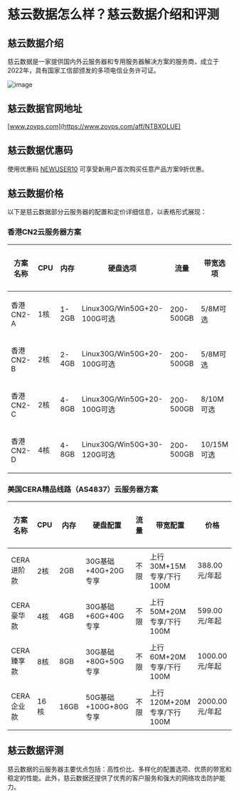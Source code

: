 # 慈云数据怎么样？慈云数据介绍和评测

## 慈云数据介绍
慈云数据是一家提供国内外云服务器和专用服务器解决方案的服务商，成立于2022年，具有国家工信部颁发的多项电信业务许可证。

![image](https://github.com/cnahha10year/ciyun/assets/157264939/4350b2c7-2828-4c58-b58c-de72f915c2bd)

## 慈云数据官网地址
[www.zovps.com](https://www.zovps.com/aff/NTBXOLUE)

## 慈云数据优惠码
使用优惠码 [NEWUSER10](https://www.zovps.com/aff/NTBXOLUE) 可享受新用户首次购买任意产品方案9折优惠。

## 慈云数据价格
以下是慈云数据部分云服务器的配置和定价详细信息，以表格形式展现：

### 香港CN2云服务器方案
| 方案名称   | CPU | 内存 | 硬盘选项 | 流量 | 带宽选项 | 价格  | 购买链接 |
|---------|-----|------|----------|------|--------|-------|---------|
| 香港CN2-A | 1核 | 1-2GB | Linux30G/Win50G+20-100G可选 | 200-500GB | 5/8M可选 | 18.00元/月起 | [购买链接](https://www.zovps.com/aff/NTBXOLUE) |
| 香港CN2-B | 2核 | 2-4GB | Linux30G/Win50G+20-100G可选 | 200-500GB | 5/8M可选 | 28.88元/月起 | [购买链接](https://www.zovps.com/aff/NTBXOLUE) |
| 香港CN2-C | 2核 | 4-8GB | Linux30G/Win50G+20-100G可选 | 200-500GB | 8/10M可选 | 36.00元/月起 | [购买链接](https://www.zovps.com/aff/NTBXOLUE) |
| 香港CN2-D | 4核 | 4-8GB | Linux30G/Win50G+30-120G可选 | 200-500GB | 10/15M可选 | 52.00元/月起 | [购买链接](https://www.zovps.com/aff/NTBXOLUE) |

### 美国CERA精品线路（AS4837）云服务器方案
| 方案名称       | CPU | 内存 | 硬盘配置        | 流量 | 带宽配置                     | 价格    | 购买链接 |
|-------------|-----|------|----------------|------|---------------------------|---------|---------|
| CERA进阶款   | 2核 | 2GB  | 30G基础+40G+20G专享 | 不限  | 上行30M+15M专享/下行100M | 388.00元/年起 | [购买链接](https://www.zovps.com/aff/NTBXOLUE) |
| CERA豪华款   | 4核 | 4GB  | 30G基础+60G+40G专享 | 不限  | 上行50M+20M专享/下行100M | 599.00元/年起 | [购买链接](https://www.zovps.com/aff/NTBXOLUE) |
| CERA臻享款   | 8核 | 8GB  | 30G基础+80G+50G专享 | 不限  | 上行60M+20M专享/下行100M | 1000.00元/年起 | [购买链接](https://www.zovps.com/aff/NTBXOLUE) |
| CERA企业款   | 16核| 16GB | 50G基础+100G+80G专享| 不限  | 上行120M+20M专享/下行100M| 2000.00元/年起 | [购买链接](https://www.zovps.com/aff/NTBXOLUE) |

## 慈云数据评测
慈云数据的云服务器主要优点包括：高性价比、多样化的配置选项、优质的带宽和稳定的性能。此外，慈云数据还提供了优秀的客户服务和强大的网络攻击防护能力。
